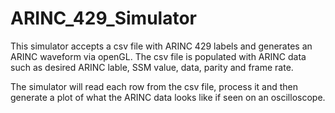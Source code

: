 # ARINC_429_Simulator
This simulator accepts a csv file with ARINC 429 labels and generates an ARINC waveform via openGL.  The csv file is populated with ARINC data such as desired ARINC lable, SSM value, data, parity and frame rate.

The simulator will read each row from the csv file, process it and then generate a plot of what the ARINC data looks like if seen on an oscilloscope.
